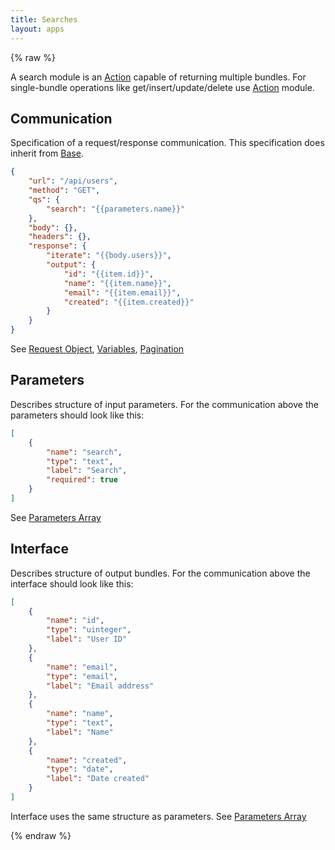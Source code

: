 ```yaml
---
title: Searches
layout: apps
---
```


{% raw %}

A search module is an [Action](action.html) capable of returning multiple bundles. For single-bundle operations like get/insert/update/delete use [Action](action.html) module.

## Communication

Specification of a request/response communication. This specification does inherit from [Base](base.html).

```json
{
    "url": "/api/users",
    "method": "GET",
    "qs": {
        "search": "{{parameters.name}}"
    },
    "body": {},
    "headers": {},
    "response": {
        "iterate": "{{body.users}}",
        "output": {
            "id": "{{item.id}}",
            "name": "{{item.name}}",
            "email": "{{item.email}}",
            "created": "{{item.created}}"
        }
    }
}
```

See [Request Object](request-object.html), [Variables](variables.html), [Pagination](pagination.html)

## Parameters

Describes structure of input parameters. For the communication above the parameters should look like this:

```json
[
    {
        "name": "search",
        "type": "text",
        "label": "Search",
        "required": true
    }
]
```

See [Parameters Array](parameters-array.html)

## Interface

Describes structure of output bundles. For the communication above the interface should look like this:

```json
[
    {
        "name": "id",
        "type": "uinteger",
        "label": "User ID"
    },
    {
        "name": "email",
        "type": "email",
        "label": "Email address"
    },
    {
        "name": "name",
        "type": "text",
        "label": "Name"
    },
    {
        "name": "created",
        "type": "date",
        "label": "Date created"
    }
]
```

Interface uses the same structure as parameters. See [Parameters Array](parameters-array.html)

{% endraw %}